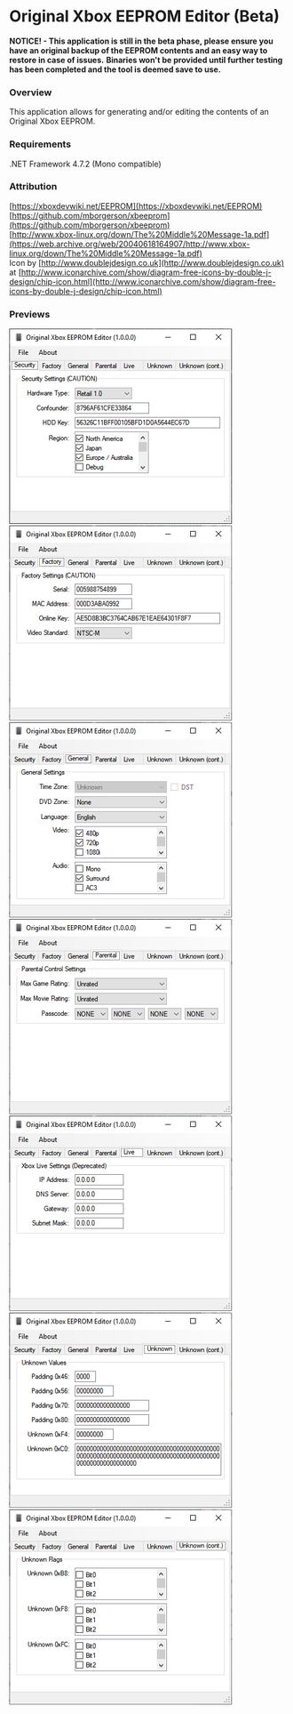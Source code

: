 ﻿# Original Xbox EEPROM Editor (Beta)

**NOTICE! - This application is still in the beta phase, please ensure you have an original backup of the EEPROM contents and an easy way to restore in case of issues.**
**Binaries won't be provided until further testing has been completed and the tool is deemed save to use.**

### Overview

This application allows for generating and/or editing the contents of an Original Xbox EEPROM.

### Requirements

.NET Framework 4.7.2 (Mono compatible)

### Attribution

[https://xboxdevwiki.net/EEPROM](https://xboxdevwiki.net/EEPROM)  
[https://github.com/mborgerson/xbeeprom](https://github.com/mborgerson/xbeeprom)  
[http://www.xbox-linux.org/down/The%20Middle%20Message-1a.pdf](https://web.archive.org/web/20040618164907/http://www.xbox-linux.org/down/The%20Middle%20Message-1a.pdf)  
Icon by [http://www.doublejdesign.co.uk](http://www.doublejdesign.co.uk) at [http://www.iconarchive.com/show/diagram-free-icons-by-double-j-design/chip-icon.html](http://www.iconarchive.com/show/diagram-free-icons-by-double-j-design/chip-icon.html)

### Previews

![Original Xbox EEPROM Editor - Application Image - Security Settings](Images/Security.png?raw=true "Security Settings")
![Original Xbox EEPROM Editor - Application Image - Factory Settings](Images/Factory.png?raw=true "Factory Settings")
![Original Xbox EEPROM Editor - Application Image - General Settings](Images/General.png?raw=true "General Settings")
![Original Xbox EEPROM Editor - Application Image - Parental Control Settings](Images/Parental.png?raw=true "Parental Control Settings")
![Original Xbox EEPROM Editor - Application Image - Live](Images/Live.png?raw=true "Live Settings")
![Original Xbox EEPROM Editor - Application Image - Unknown Values](Images/Unknown1.png?raw=true "Unknown Values")
![Original Xbox EEPROM Editor - Application Image - Unknown Flags](Images/Unknown2.png?raw=true "Unknown Flags")